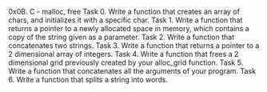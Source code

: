 0x0B. C - malloc, free
Task 0. Write a function that creates an array of chars, and initializes it with a specific char.
Task 1. Write a function that returns a pointer to a newly allocated space in memory, which contains a copy of the string given as a parameter.
Task 2. Write a function that concatenates two strings.
Task 3. Write a function that returns a pointer to a 2 dimensional array of integers.
Task 4. Write a function that frees a 2 dimensional grid previously created by your alloc_grid function.
Task 5. Write a function that concatenates all the arguments of your program.
Task 6. Write a function that splits a string into words. 

